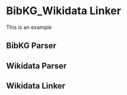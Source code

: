 # BibKG_Wikidata Linker

This is an example


## BibKG Parser

## Wikidata Parser

## Wikidata Linker
